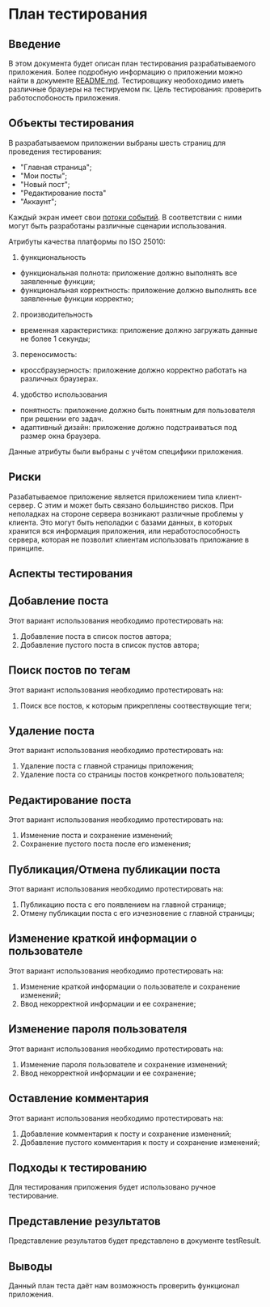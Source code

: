 # План тестирования

## Введение
В этом документа будет описан план тестирования разрабатываемого приложения. Более подробную информацию о приложении можно найти в документе [README.md](https://github.com/spacedrafter/FastBlog/blob/master/README.md).
Тестировщику необоходимо иметь различные браузеры на тестируемом пк.
Цель тестирования: проверить работоспобоность приложения.

## Объекты тестирования
В разрабатываемом приложении выбраны шесть страниц для проведения тестирования:

- "Главная страница";
- "Мои посты";
- "Новый пост";
- "Редактирование поста"
- "Аккаунт";

Каждый экран имеет свои [потоки событий](https://github.com/spacedrafter/FastBlog/blob/master/Diagrams/Activity/flow_of_events.md). В соответствии с ними могут быть разработаны различные сценарии использования.

Атрибуты качества платформы по ISO 25010:
1. функциональность
- функциональная полнота: приложение должно выполнять все заявленные функции;
- функциональная корректность: приложение должно выполнять все заявленные функции корректно;
2. производительность
- временная характеристика: приложение должно загружать данные не более 1 секунды;
3. переносимость:
- кроссбраузерность: приложение должно корректно работать на различных браузерах.
4. удобство использования
- понятность: приложение должно быть понятным для пользователя при решении его задач.
- адаптивный дизайн: приложение должно подстраиваться под размер окна браузера.


Данные атрибуты были выбраны с учётом специфики приложения.

## Риски
Разабатываемое приложение является приложением типа клиент-сервер. С этим и может быть связано большинство рисков. При неполадках на стороне сервера возникают различные проблемы у клиента. Это могут быть неполадки с базами данных, в которых хранится вся информация приложения, или неработоспособность сервера, которая не позволит клиентам использовать приложание в принципе.

## Аспекты тестирования

## Добавление поста
Этот вариант использования необходимо протестировать на:
1. Добавление поста в список постов автора;
2. Добавление пустого поста в список пустов автора;

## Поиск постов по тегам
Этот вариант использования необходимо протестировать на:
1. Поиск все постов, к которым прикреплены соотвествующие теги;

## Удаление поста
Этот вариант использования необходимо протестировать на:
1. Удаление поста с главной страницы приложения;
2. Удаление поста со страницы постов конкретного пользователя;

## Редактирование поста
Этот вариант использования необходимо протестировать на:
1. Изменение поста и сохранение изменений;
2. Сохранение пустого поста после его изменения;

## Публикация/Отмена публикации поста
Этот вариант использования необходимо протестировать на:
1. Публикацию поста с его появлением на главной странице;
2. Отмену публикации поста с его изчезновение с главной страницы;

## Изменение краткой информации о пользователе
Этот вариант использования необходимо протестировать на:
1. Изменение краткой информации о пользователе и сохранение изменений;
2. Ввод некорректной информации и ее сохранение;

## Изменение пароля пользователя
Этот вариант использования необходимо протестировать на:
1. Изменение пароля пользователе и сохранение изменений;
2. Ввод некорректной информации и ее сохранение;

## Оставление комментария
Этот вариант использования необходимо протестировать на:
1. Добавление комментария к посту и сохранение изменений;
2. Добавление пустого комментария к посту и сохранение изменений;


## Подходы к тестированию
Для тестирования приложения будет использовано ручное тестирование.

## Представление результатов
Представление результатов будет представлено в документе testResult.

## Выводы
Данный план теста даёт нам возможность проверить функционал приложения.
